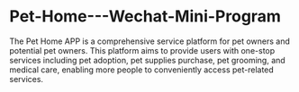 # Pet-Home---Wechat-Mini-Program
The Pet Home APP is a comprehensive service platform for pet owners and potential pet owners. This platform aims to provide users with one-stop services including pet adoption, pet supplies purchase, pet grooming, and medical care, enabling more people to conveniently access pet-related services. 
